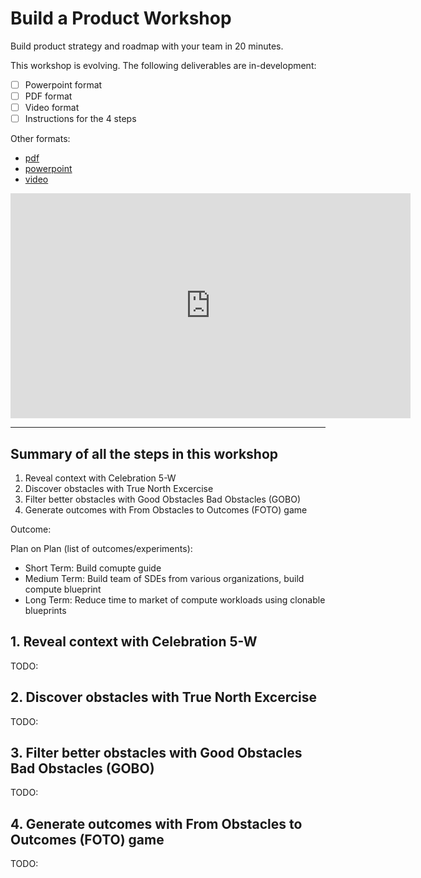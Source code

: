 # Build a Product Workshop
Build product strategy and roadmap with your team in 20 minutes.

This workshop is evolving. The following deliverables are in-development:
* [ ] Powerpoint format
* [ ] PDF format
* [ ] Video format
* [ ] Instructions for the 4 steps

Other formats:
* [pdf](pdf/strategy-workshop.pdf)
* [powerpoint](powerpoint/strategy-workshop/)
* [video](powerpoint/index.html)

<iframe width="640" height="360" src="https://www.youtube.com/embed/xxx?rel=0&amp;showinfo=0" frameborder="0" allowfullscreen></iframe>

---

## Summary of all the steps in this workshop
1. Reveal context with Celebration 5-W
1. Discover obstacles with True North Excercise
1. Filter better obstacles with Good Obstacles Bad Obstacles (GOBO)
1. Generate outcomes with From Obstacles to Outcomes (FOTO) game

Outcome:

Plan on Plan (list of outcomes/experiments):
* Short Term: Build comupte guide
* Medium Term: Build team of SDEs from various organizations, build compute blueprint
* Long Term: Reduce time to market of compute workloads using clonable blueprints

## 1. Reveal context with Celebration 5-W
TODO:
## 2. Discover obstacles with True North Excercise
TODO:
## 3. Filter better obstacles with Good Obstacles Bad Obstacles (GOBO)
TODO:
## 4. Generate outcomes with From Obstacles to Outcomes (FOTO) game
TODO:
